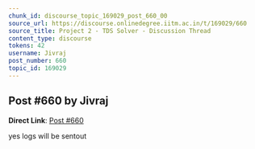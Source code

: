 ```yaml
---
chunk_id: discourse_topic_169029_post_660_00
source_url: https://discourse.onlinedegree.iitm.ac.in/t/169029/660
source_title: Project 2 - TDS Solver - Discussion Thread
content_type: discourse
tokens: 42
username: Jivraj
post_number: 660
topic_id: 169029
---
```


## Post #660 by Jivraj

**Direct Link**: [Post #660](https://discourse.onlinedegree.iitm.ac.in/t/169029/660)

yes logs will be sentout
